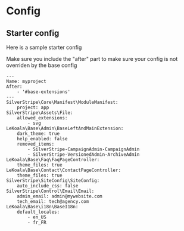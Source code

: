 # Config

## Starter config

Here is a sample starter config

Make sure you include the "after" part to make sure your config
is not overriden by the base config

    ---
    Name: myproject
    After:
        - '#base-extensions'
    ---
    SilverStripe\Core\Manifest\ModuleManifest:
        project: app
    SilverStripe\Assets\File:
        allowed_extensions:
            - svg
    LeKoala\Base\Admin\BaseLeftAndMainExtension:
        dark_theme: true
        help_enabled: false
        removed_items:
            - SilverStripe-CampaignAdmin-CampaignAdmin
            - SilverStripe-VersionedAdmin-ArchiveAdmin
    LeKoala\Base\Faq\FaqPageController:
        theme_files: true
    LeKoala\Base\Contact\ContactPageController:
        theme_files: true
    SilverStripe\SiteConfig\SiteConfig:
        auto_include_css: false
    SilverStripe\Control\Email\Email:
        admin_email: admin@mywebsite.com
        tech_email: tech@agency.com
    LeKoala\Base\i18n\BaseI18n:
        default_locales:
            - en_US
            - fr_FR
